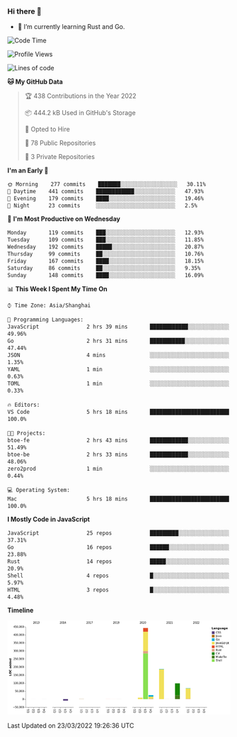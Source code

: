### Hi there 👋

- 🌱 I’m currently learning Rust and Go.

<!--START_SECTION:waka-->
![Code Time](http://img.shields.io/badge/Code%20Time-312%20hrs%2013%20mins-blue)

![Profile Views](http://img.shields.io/badge/Profile%20Views-0-blue)

![Lines of code](https://img.shields.io/badge/From%20Hello%20World%20I%27ve%20Written-826%20Thousand%20lines%20of%20code-blue)

**🐱 My GitHub Data** 

> 🏆 438 Contributions in the Year 2022
 > 
> 📦 444.2 kB Used in GitHub's Storage 
 > 
> 💼 Opted to Hire
 > 
> 📜 78 Public Repositories 
 > 
> 🔑 3 Private Repositories  
 > 
**I'm an Early 🐤** 

```text
🌞 Morning    277 commits    ███████░░░░░░░░░░░░░░░░░░   30.11% 
🌆 Daytime    441 commits    ████████████░░░░░░░░░░░░░   47.93% 
🌃 Evening    179 commits    ████░░░░░░░░░░░░░░░░░░░░░   19.46% 
🌙 Night      23 commits     ░░░░░░░░░░░░░░░░░░░░░░░░░   2.5%

```
📅 **I'm Most Productive on Wednesday** 

```text
Monday       119 commits    ███░░░░░░░░░░░░░░░░░░░░░░   12.93% 
Tuesday      109 commits    ███░░░░░░░░░░░░░░░░░░░░░░   11.85% 
Wednesday    192 commits    █████░░░░░░░░░░░░░░░░░░░░   20.87% 
Thursday     99 commits     ██░░░░░░░░░░░░░░░░░░░░░░░   10.76% 
Friday       167 commits    ████░░░░░░░░░░░░░░░░░░░░░   18.15% 
Saturday     86 commits     ██░░░░░░░░░░░░░░░░░░░░░░░   9.35% 
Sunday       148 commits    ████░░░░░░░░░░░░░░░░░░░░░   16.09%

```


📊 **This Week I Spent My Time On** 

```text
⌚︎ Time Zone: Asia/Shanghai

💬 Programming Languages: 
JavaScript               2 hrs 39 mins       ████████████░░░░░░░░░░░░░   49.96% 
Go                       2 hrs 31 mins       ███████████░░░░░░░░░░░░░░   47.44% 
JSON                     4 mins              ░░░░░░░░░░░░░░░░░░░░░░░░░   1.35% 
YAML                     1 min               ░░░░░░░░░░░░░░░░░░░░░░░░░   0.63% 
TOML                     1 min               ░░░░░░░░░░░░░░░░░░░░░░░░░   0.33%

🔥 Editors: 
VS Code                  5 hrs 18 mins       █████████████████████████   100.0%

🐱‍💻 Projects: 
btoe-fe                  2 hrs 43 mins       ████████████░░░░░░░░░░░░░   51.49% 
btoe-be                  2 hrs 33 mins       ████████████░░░░░░░░░░░░░   48.06% 
zero2prod                1 min               ░░░░░░░░░░░░░░░░░░░░░░░░░   0.44%

💻 Operating System: 
Mac                      5 hrs 18 mins       █████████████████████████   100.0%

```

**I Mostly Code in JavaScript** 

```text
JavaScript               25 repos            █████████░░░░░░░░░░░░░░░░   37.31% 
Go                       16 repos            ██████░░░░░░░░░░░░░░░░░░░   23.88% 
Rust                     14 repos            █████░░░░░░░░░░░░░░░░░░░░   20.9% 
Shell                    4 repos             █░░░░░░░░░░░░░░░░░░░░░░░░   5.97% 
HTML                     3 repos             █░░░░░░░░░░░░░░░░░░░░░░░░   4.48%

```


**Timeline**

![Chart not found](https://raw.githubusercontent.com/elton/elton/main/charts/bar_graph.png) 


 Last Updated on 23/03/2022 19:26:36 UTC
<!--END_SECTION:waka-->

<!--
**elton/elton** is a ✨ _special_ ✨ repository because its `README.md` (this file) appears on your GitHub profile.

Here are some ideas to get you started:

- 🔭 I’m currently working on ...
- 🌱 I’m currently learning ...
- 👯 I’m looking to collaborate on ...
- 🤔 I’m looking for help with ...
- 💬 Ask me about ...
- 📫 How to reach me: ...
- 😄 Pronouns: ...
- ⚡ Fun fact: ...
-->
